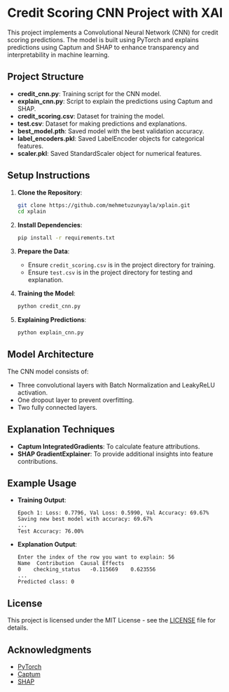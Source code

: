 # Credit Scoring CNN Project with XAI

This project implements a Convolutional Neural Network (CNN) for credit scoring predictions. The model is built using PyTorch and explains predictions using Captum and SHAP to enhance transparency and interpretability in machine learning.

## Project Structure

- **credit_cnn.py**: Training script for the CNN model.
- **explain_cnn.py**: Script to explain the predictions using Captum and SHAP.
- **credit_scoring.csv**: Dataset for training the model.
- **test.csv**: Dataset for making predictions and explanations.
- **best_model.pth**: Saved model with the best validation accuracy.
- **label_encoders.pkl**: Saved LabelEncoder objects for categorical features.
- **scaler.pkl**: Saved StandardScaler object for numerical features.

## Setup Instructions

1. **Clone the Repository**:
    ```bash
    git clone https://github.com/mehmetuzunyayla/xplain.git
    cd xplain
    ```

2. **Install Dependencies**:
    ```bash
    pip install -r requirements.txt
    ```

3. **Prepare the Data**:
    - Ensure `credit_scoring.csv` is in the project directory for training.
    - Ensure `test.csv` is in the project directory for testing and explanation.

4. **Training the Model**:
    ```bash
    python credit_cnn.py
    ```

5. **Explaining Predictions**:
    ```bash
    python explain_cnn.py
    ```

## Model Architecture

The CNN model consists of:
- Three convolutional layers with Batch Normalization and LeakyReLU activation.
- One dropout layer to prevent overfitting.
- Two fully connected layers.

## Explanation Techniques

- **Captum IntegratedGradients**: To calculate feature attributions.
- **SHAP GradientExplainer**: To provide additional insights into feature contributions.

## Example Usage

- **Training Output**:
    ```
    Epoch 1: Loss: 0.7796, Val Loss: 0.5990, Val Accuracy: 69.67%
    Saving new best model with accuracy: 69.67%
    ...
    Test Accuracy: 76.00%
    ```

- **Explanation Output**:
    ```
    Enter the index of the row you want to explain: 56
    Name  Contribution  Causal Effects
    0    checking_status   -0.115669    0.623556
    ...
    Predicted class: 0
    ```

## License

This project is licensed under the MIT License - see the [LICENSE](LICENSE) file for details.


## Acknowledgments

- [PyTorch](https://pytorch.org/)
- [Captum](https://captum.ai/)
- [SHAP](https://github.com/slundberg/shap)


